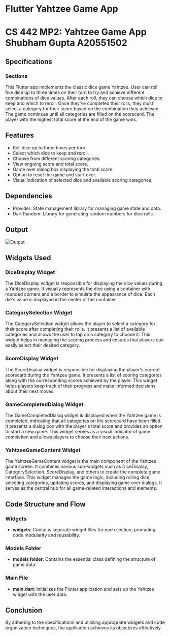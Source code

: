 # Flutter Yahtzee Game App

# CS 442 MP2: Yahtzee Game App Shubham Gupta A20551502

## Specifications

### Sections

This Flutter app implements the classic dice game Yahtzee. User can roll five dice up to three times on their turn to try and achieve different combinations of dice values. After each roll, they can choose which dice to keep and which to reroll. Once they've completed their rolls, they must select a category for their score based on the combination they achieved. The game continues until all categories are filled on the scorecard. The player with the highest total score at the end of the game wins.

## Features

- Roll dice up to three times per turn.
- Select which dice to keep and reroll.
- Choose from different scoring categories.
- View ongoing score and total score.
- Game over dialog box displaying the total score.
- Option to reset the game and start over.
- Visual indication of selected dice and available scoring categories.

## Dependencies

- Provider: State management library for managing game state and data.
- Dart Random: Library for generating random numbers for dice rolls.

## Output

![Output](https://github.com/cs442app/mp2-shubhgupta101/output.png)

## Widgets Used

### DiceDisplay Widget

The DiceDisplay widget is responsible for displaying the dice values during a Yahtzee game. It visually represents the dice using a container with rounded corners and a border to simulate the appearance of dice. Each die's value is displayed in the center of the container.

### CategorySelection Widget

The CategorySelection widget allows the player to select a category for their score after completing their rolls. It presents a list of available categories and allows the user to tap on a category to choose it. This widget helps in managing the scoring process and ensures that players can easily select their desired category.

### ScoreDisplay Widget

The ScoreDisplay widget is responsible for displaying the player's current scorecard during the Yahtzee game. It presents a list of scoring categories along with the corresponding scores achieved by the player. This widget helps players keep track of their progress and make informed decisions about their next moves.

### GameCompletedDialog Widget

The GameCompletedDialog widget is displayed when the Yahtzee game is completed, indicating that all categories on the scorecard have been filled. It presents a dialog box with the player's total score and provides an option to start a new game. This widget serves as a visual indicator of game completion and allows players to choose their next actions.

### YahtzeeGameContent Widget

The YahtzeeGameContent widget is the main component of the Yahtzee game screen. It combines various sub-widgets such as DiceDisplay, CategorySelection, ScoreDisplay, and others to create the complete game interface. This widget manages the game logic, including rolling dice, selecting categories, updating scores, and displaying game over dialogs. It serves as the central hub for all game-related interactions and elements.

## Code Structure and Flow

### Widgets

- **widgets**: Contains separate widget files for each section, promoting code modularity and reusability.

### Models Folder

- **models folder**: Contains the essential class defining the structure of game data.

### Main File

- **main.dart**: Initializes the Flutter application and sets up the Yahtzee widget with the user data.

## Conclusion

By adhering to the specifications and utilizing appropriate widgets and code organization techniques, the application achieves its objectives effectively.
